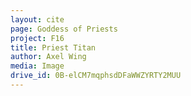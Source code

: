 ```yaml
---
layout: cite
page: Goddess of Priests
project: F16
title: Priest Titan
author: Axel Wing
media: Image
drive_id: 0B-elCM7mqphsdDFaWWZYRTY2MUU
---
```

